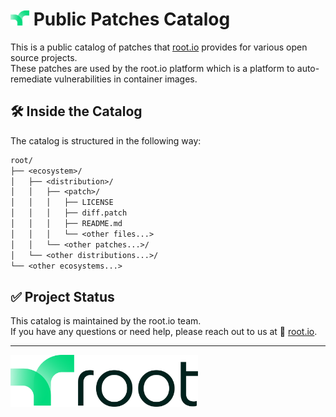 # <img src="./assets/Asset 3.png" alt="drawing" width="30"/> Public Patches Catalog
This is a public catalog of patches that [root.io](https://root.io) provides for various open source projects.\
These patches are used by the root.io platform which is a platform to auto-remediate vulnerabilities in container images.

## 🛠️ Inside the Catalog
The catalog is structured in the following way:

```txt
root/
├── <ecosystem>/
│   ├── <distribution>/
│   │   ├── <patch>/
│   │   │   ├── LICENSE
│   │   │   ├── diff.patch
│   │   │   ├── README.md
│   │   │   └── <other files...>
│   │   └── <other patches...>/
│   └── <other distributions...>/
└── <other ecosystems...>
```

## ✅ Project Status
This catalog is maintained by the root.io team.\
If you have any questions or need help, please reach out to us at 🌱 [root.io](https://root.io).

---
<img src="assets/Asset 2.svg" alt="drawing" width="300"/>
